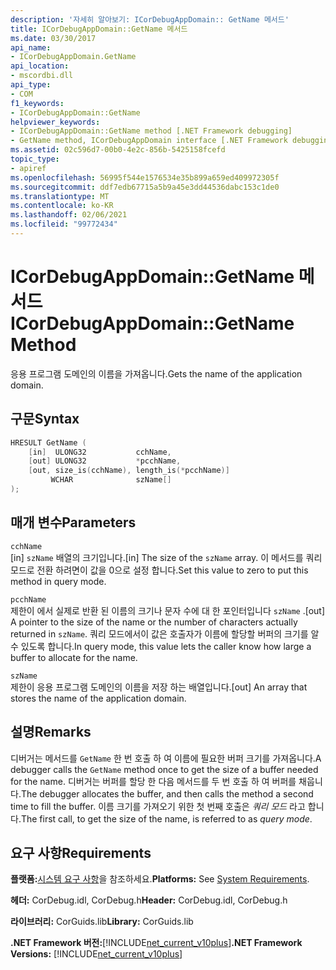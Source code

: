 ```yaml
---
description: '자세히 알아보기: ICorDebugAppDomain:: GetName 메서드'
title: ICorDebugAppDomain::GetName 메서드
ms.date: 03/30/2017
api_name:
- ICorDebugAppDomain.GetName
api_location:
- mscordbi.dll
api_type:
- COM
f1_keywords:
- ICorDebugAppDomain::GetName
helpviewer_keywords:
- ICorDebugAppDomain::GetName method [.NET Framework debugging]
- GetName method, ICorDebugAppDomain interface [.NET Framework debugging]
ms.assetid: 02c596d7-00b0-4e2c-856b-5425158fcefd
topic_type:
- apiref
ms.openlocfilehash: 56995f544e1576534e35b899a659ed409972305f
ms.sourcegitcommit: ddf7edb67715a5b9a45e3dd44536dabc153c1de0
ms.translationtype: MT
ms.contentlocale: ko-KR
ms.lasthandoff: 02/06/2021
ms.locfileid: "99772434"
---
```

# <a name="icordebugappdomaingetname-method"></a><span data-ttu-id="9c114-103">ICorDebugAppDomain::GetName 메서드</span><span class="sxs-lookup"><span data-stu-id="9c114-103">ICorDebugAppDomain::GetName Method</span></span>

<span data-ttu-id="9c114-104">응용 프로그램 도메인의 이름을 가져옵니다.</span><span class="sxs-lookup"><span data-stu-id="9c114-104">Gets the name of the application domain.</span></span>  
  
## <a name="syntax"></a><span data-ttu-id="9c114-105">구문</span><span class="sxs-lookup"><span data-stu-id="9c114-105">Syntax</span></span>  
  
```cpp  
HRESULT GetName (  
    [in]  ULONG32           cchName,  
    [out] ULONG32           *pcchName,  
    [out, size_is(cchName), length_is(*pcchName)]
         WCHAR              szName[]  
);  
```  
  
## <a name="parameters"></a><span data-ttu-id="9c114-106">매개 변수</span><span class="sxs-lookup"><span data-stu-id="9c114-106">Parameters</span></span>  

 `cchName`  
 <span data-ttu-id="9c114-107">[in] `szName` 배열의 크기입니다.</span><span class="sxs-lookup"><span data-stu-id="9c114-107">[in] The size of the `szName` array.</span></span> <span data-ttu-id="9c114-108">이 메서드를 쿼리 모드로 전환 하려면이 값을 0으로 설정 합니다.</span><span class="sxs-lookup"><span data-stu-id="9c114-108">Set this value to zero to put this method in query mode.</span></span>  
  
 `pcchName`  
 <span data-ttu-id="9c114-109">제한이 에서 실제로 반환 된 이름의 크기나 문자 수에 대 한 포인터입니다 `szName` .</span><span class="sxs-lookup"><span data-stu-id="9c114-109">[out] A pointer to the size of the name or the number of characters actually returned in `szName`.</span></span> <span data-ttu-id="9c114-110">쿼리 모드에서이 값은 호출자가 이름에 할당할 버퍼의 크기를 알 수 있도록 합니다.</span><span class="sxs-lookup"><span data-stu-id="9c114-110">In query mode, this value lets the caller know how large a buffer to allocate for the name.</span></span>  
  
 `szName`  
 <span data-ttu-id="9c114-111">제한이 응용 프로그램 도메인의 이름을 저장 하는 배열입니다.</span><span class="sxs-lookup"><span data-stu-id="9c114-111">[out] An array that stores the name of the application domain.</span></span>  
  
## <a name="remarks"></a><span data-ttu-id="9c114-112">설명</span><span class="sxs-lookup"><span data-stu-id="9c114-112">Remarks</span></span>  

 <span data-ttu-id="9c114-113">디버거는 메서드를 `GetName` 한 번 호출 하 여 이름에 필요한 버퍼 크기를 가져옵니다.</span><span class="sxs-lookup"><span data-stu-id="9c114-113">A debugger calls the `GetName` method once to get the size of a buffer needed for the name.</span></span> <span data-ttu-id="9c114-114">디버거는 버퍼를 할당 한 다음 메서드를 두 번 호출 하 여 버퍼를 채웁니다.</span><span class="sxs-lookup"><span data-stu-id="9c114-114">The debugger allocates the buffer, and then calls the method a second time to fill the buffer.</span></span> <span data-ttu-id="9c114-115">이름 크기를 가져오기 위한 첫 번째 호출은 *쿼리 모드* 라고 합니다.</span><span class="sxs-lookup"><span data-stu-id="9c114-115">The first call, to get the size of the name, is referred to as *query mode*.</span></span>  
  
## <a name="requirements"></a><span data-ttu-id="9c114-116">요구 사항</span><span class="sxs-lookup"><span data-stu-id="9c114-116">Requirements</span></span>  

 <span data-ttu-id="9c114-117">**플랫폼:**[시스템 요구 사항](../../get-started/system-requirements.md)을 참조하세요.</span><span class="sxs-lookup"><span data-stu-id="9c114-117">**Platforms:** See [System Requirements](../../get-started/system-requirements.md).</span></span>  
  
 <span data-ttu-id="9c114-118">**헤더:** CorDebug.idl, CorDebug.h</span><span class="sxs-lookup"><span data-stu-id="9c114-118">**Header:** CorDebug.idl, CorDebug.h</span></span>  
  
 <span data-ttu-id="9c114-119">**라이브러리:** CorGuids.lib</span><span class="sxs-lookup"><span data-stu-id="9c114-119">**Library:** CorGuids.lib</span></span>  
  
 <span data-ttu-id="9c114-120">**.NET Framework 버전:**[!INCLUDE[net_current_v10plus](../../../../includes/net-current-v10plus-md.md)]</span><span class="sxs-lookup"><span data-stu-id="9c114-120">**.NET Framework Versions:** [!INCLUDE[net_current_v10plus](../../../../includes/net-current-v10plus-md.md)]</span></span>
